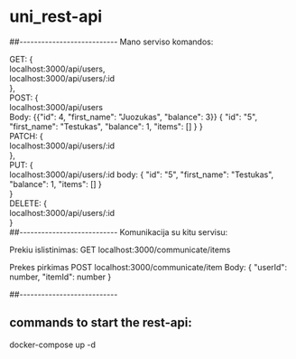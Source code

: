 # uni_rest-api
##---------------------------
Mano serviso komandos:

GET: {  
    localhost:3000/api/users,  
    localhost:3000/api/users/:id  
},  
POST: {  
    localhost:3000/api/users  
    Body:
    {{"id": 4, "first_name": "Juozukas", "balance": 3}}
        {
        "id": "5",
        "first_name": "Testukas",
        "balance": 1,
        "items": []
    }
}  
PATCH: {  
    localhost:3000/api/users/:id  
},  
PUT: {  
    localhost:3000/api/users/:id
    body:
        {
        "id": "5",
        "first_name": "Testukas",
        "balance": 1,
        "items": []
    }  
}  
DELETE: {  
    localhost:3000/api/users/:id  
}  
##---------------------------
Komunikacija su kitu servisu:

Prekiu islistinimas:
GET localhost:3000/communicate/items

Prekes pirkimas
POST localhost:3000/communicate/item
Body: 
{
  "userId": number,
  "itemId": number
}

##---------------------------

## commands to start the rest-api: 
docker-compose up -d
